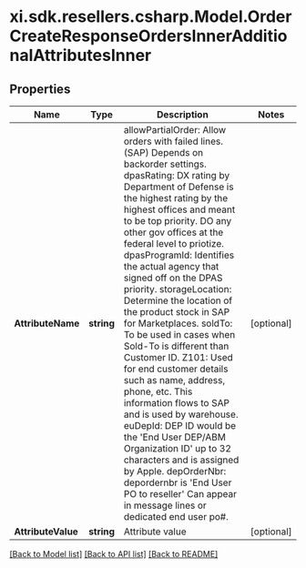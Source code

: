 # xi.sdk.resellers.csharp.Model.OrderCreateResponseOrdersInnerAdditionalAttributesInner

## Properties

Name | Type | Description | Notes
------------ | ------------- | ------------- | -------------
**AttributeName** | **string** |  allowPartialOrder: Allow orders with failed lines. (SAP) Depends on backorder settings.   dpasRating: DX rating by Department of Defense is the highest rating by the highest offices and meant to be top priority. DO any other gov offices at the federal level to priotize.   dpasProgramId: Identifies the actual agency that signed off on the DPAS priority.   storageLocation: Determine the location of the product stock in SAP for Marketplaces.  soldTo: To be used in cases when Sold-To is different than Customer ID.  Z101: Used for end customer details such as name, address, phone, etc. This information flows to SAP and is used by warehouse.  euDepId: DEP ID would be the &#39;End User DEP/ABM Organization ID&#39; up to 32 characters and is assigned by Apple.  depOrderNbr: depordernbr is &#39;End User PO to reseller&#39; Can appear in message lines or dedicated end user po#.   | [optional] 
**AttributeValue** | **string** | Attribute value | [optional] 

[[Back to Model list]](../README.md#documentation-for-models) [[Back to API list]](../README.md#documentation-for-api-endpoints) [[Back to README]](../README.md)

